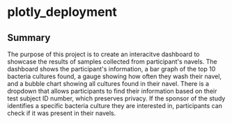 # plotly_deployment
## Summary
The purpose of this project is to create an interacitve dashboard to showcase the results of samples collected from participant's navels. The dashboard shows the participant's information, a bar graph of the top 10 bacteria cultures found, a gauge showing how often they wash their navel, and a bubble chart showing all cultures found in their navel. There is a dropdown that allows participants to find their information based on their test subject ID number, which preserves privacy. If the sponsor of the study identifies a specific bacteria culture they are interested in, participants can check if it was present in their navels.